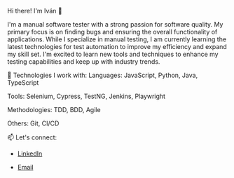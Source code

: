 Hi there! I'm Iván 👋

I'm a manual software tester with a strong passion for software quality. My primary focus is on finding bugs and ensuring the overall functionality of applications. While I specialize in manual testing, I am currently learning the latest technologies for test automation to improve my efficiency and expand my skill set. I'm excited to learn new tools and techniques to enhance my testing capabilities and keep up with industry trends.

🚀 Technologies I work with:
Languages: JavaScript, Python, Java, TypeScript

Tools: Selenium, Cypress, TestNG, Jenkins, Playwright

Methodologies: TDD, BDD, Agile

Others: Git, CI/CD

📫 Let's connect:

- [LinkedIn](https://www.linkedin.com/in/ivan-cubilla)

- [Email](mailto:ivancubilla1@gmail.com)
